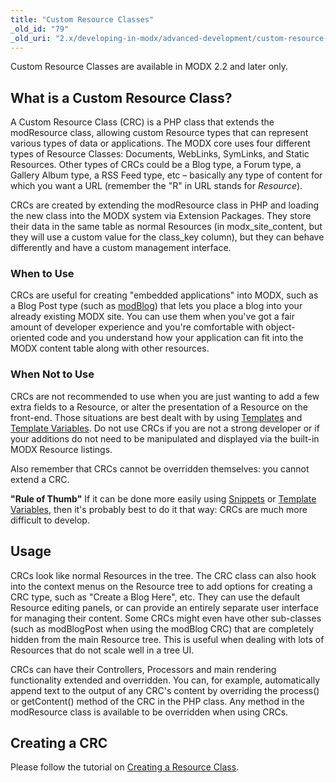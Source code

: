 ```yaml
---
title: "Custom Resource Classes"
_old_id: "79"
_old_uri: "2.x/developing-in-modx/advanced-development/custom-resource-classes"
---
```


Custom Resource Classes are available in MODX 2.2 and later only. 

## What is a Custom Resource Class? 

A Custom Resource Class (CRC) is a PHP class that extends the modResource class, allowing custom Resource types that can represent various types of data or applications. The MODX core uses four different types of Resource Classes: Documents, WebLinks, SymLinks, and Static Resources. Other types of CRCs could be a Blog type, a Forum type, a Gallery Album type, a RSS Feed type, etc – basically any type of content for which you want a URL (remember the "R" in URL stands for _Resource_).

CRCs are created by extending the modResource class in PHP and loading the new class into the MODX system via Extension Packages. They store their data in the same table as normal Resources (in modx\_site\_content, but they will use a custom value for the class\_key column), but they can behave differently and have a custom management interface.

### When to Use 

CRCs are useful for creating "embedded applications" into MODX, such as a Blog Post type (such as [modBlog](/extras/articles "Articles")) that lets you place a blog into your already existing MODX site. You can use them when you've got a fair amount of developer experience and you're comfortable with object-oriented code and you understand how your application can fit into the MODX content table along with other resources.

### When Not to Use 

CRCs are not recommended to use when you are just wanting to add a few extra fields to a Resource, or alter the presentation of a Resource on the front-end. Those situations are best dealt with by using [Templates](building-sites/elements/templates "Templates") and [Template Variables](building-sites/elements/template-variables "Template Variables"). Do not use CRCs if you are not a strong developer or if your additions do not need to be manipulated and displayed via the built-in MODX Resource listings.

Also remember that CRCs cannot be overridden themselves: you cannot extend a CRC.

**"Rule of Thumb"**
If it can be done more easily using [Snippets](extending-modx/snippets "Snippets") or [Template Variables](building-sites/elements/template-variables "Template Variables"), then it's probably best to do it that way: CRCs are much more difficult to develop. 

## Usage 

CRCs look like normal Resources in the tree. The CRC class can also hook into the context menus on the Resource tree to add options for creating a CRC type, such as "Create a Blog Here", etc. They can use the default Resource editing panels, or can provide an entirely separate user interface for managing their content. Some CRCs might even have other sub-classes (such as modBlogPost when using the modBlog CRC) that are completely hidden from the main Resource tree. This is useful when dealing with lots of Resources that do not scale well in a tree UI.

CRCs can have their Controllers, Processors and main rendering functionality extended and overridden. You can, for example, automatically append text to the output of any CRC's content by overriding the process() or getContent() method of the CRC in the PHP class. Any method in the modResource class is available to be overridden when using CRCs.

## Creating a CRC 

Please follow the tutorial on [Creating a Resource Class](extending-modx/custom-resources "Creating a Resource Class").